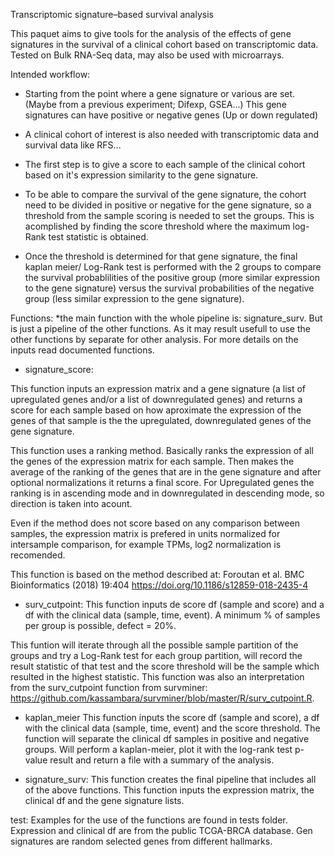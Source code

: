 Transcriptomic signature–based survival analysis

This paquet aims to give tools for the analysis of the effects of gene signatures in the survival of a clinical cohort based on transcriptomic data.
Tested on Bulk RNA-Seq data, may also be used with microarrays.

Intended workflow: 

- Starting from the point where a gene signature or various are set. (Maybe from a previous experiment; Difexp, GSEA...)
This gene signatures can have positive or negative genes (Up or down regulated)

- A clinical cohort of interest is also needed with transcriptomic data and survival data like RFS...

- The first step is to give a score to each sample of the clinical cohort based on it's expression similarity to the gene signature.

- To be able to compare the survival of the gene signature, the cohort need to be divided in positive or negative for the gene signature, so a threshold from the sample scoring is needed to set the groups.
This is acomplished by finding the score threshold where the maximum log-Rank test statistic is obtained.

- Once the threshold is determined for that gene signature, the final kaplan meier/ Log-Rank test is performed with the 2 groups to compare the
survival probablilities of the positive group (more similar expression to the gene signature) versus the survival probabilities of the negative group (less similar expression to the gene signature).

Functions: *the main function with the whole pipeline is: signature_surv. But is just a pipeline of the other functions. As it may result usefull to use the other functions by separate for other analysis.
For more details on the inputs read documented functions.

- signature_score:

This function inputs an expression matrix and a gene signature (a list of upregulated genes and/or a list of downregulated genes) and returns
a score for each sample based on how aproximate the expression of the genes of that sample is the the upregulated, downregulated genes of the
gene signature. 

This function uses a ranking method. Basically ranks the expression of all the genes of the expression matrix for each sample. Then makes the average of the ranking of the genes that are in the gene signature and after optional normalizations it returns a final score.
For Upregulated genes the ranking is in ascending mode and in downregulated in descending mode, so direction is taken into acount. 

Even if the method does not score based on any comparison between samples, the expression matrix is prefered in units normalized for intersample comparison, for example TPMs, log2 normalization is recomended. 

This function is based on the method described at: 
Foroutan et al. BMC Bioinformatics (2018) 19:404
https://doi.org/10.1186/s12859-018-2435-4


- surv_cutpoint: 
This function inputs de score df (sample and score) and a df with the clinical data (sample, time, event).
A minimum % of samples per group is possible, defect = 20%.

This funtion will iterate through all the possible sample partition of the groups and try a Log-Rank test for each group partition, 
will record the result statistic of that test and the score threshold will be the sample which resulted in the highest statistic.
This function was also an interpretation from the surv_cutpoint function from survminer: https://github.com/kassambara/survminer/blob/master/R/surv_cutpoint.R.

- kaplan_meier
This function inputs the score df (sample and score), a df with the clinical data (sample, time, event) and the score threshold.
The function will separate the clinical df samples in positive and negative groups. Will perform a kaplan-meier, plot it with the log-rank test p-value result and return a file with a summary of the analysis.

- signature_surv:
This function creates the final pipeline that includes all of the above functions. 
This function inputs the expression matrix, the clinical df and the gene signature lists.



test: Examples for the use of the functions are found in tests folder.
Expression and clinical df are from the public TCGA-BRCA database.
Gen signatures are random selected genes from different hallmarks.

